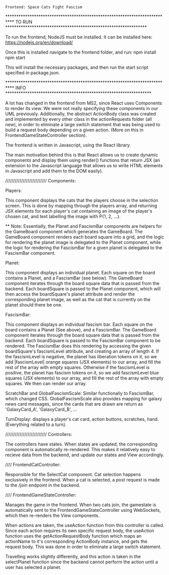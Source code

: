                                                                             Frontend: Space Cats Fight Fascism


***************************************************************************              TO RUN              ****************************************************************

To run the frontend, NodeJS must be installed. It can be installed here: https://nodejs.org/en/download/

Once this is installed navigate to the frontend folder, and run:
                                                                npm install
                                                                npm start

This will install the necessary packages, and then run the start script specified in package.json. 


***************************************************************************             INFO                 ******************************************************************

A lot has changed in the frontend from MS2, since React uses Components to render its view. We were not really specifying these components in our UML previously. Additionally, the abstract ActionBody class was created and implemented by every other class in the actionRequests folder (all new), in order to eliminate a large switch statement that was being used to build a request body depending on a given action. (More on this in FrontendGameStateController section).

The frontend is written in Javascript, using the React library. 

The main motivation behind this is that React allows us to create dynamic components and display them using render() functions that return JSX (an extension to the Javascript language that allows us to write HTML elements in Javascript and add them to the DOM easily).

////////////////////////// Components:


Players: 

This component displays the cats that the players choose in the selection screen. This is done by mapping through the players array, and returning JSX elements for each player's cat containing an image of the player's chosen cat, and text labelling the image with P{1, 2, ...}.


** Note: Essentially, the Planet and FascismBar components are helpers for the GameBoard component which generates the GameBoard. The GameBoard component renders each board square into a grid, and the logic for rendering the planet image is delegated to the Planet component, while the logic for rendering the FascismBar for a given planet is delegated to the FascismBar component. 

Planet:

This component displays an individual planet. Each square on the board contains a Planet, and a FascismBar (see below). The GameBoard component iterates through the board square data that is passed from the backend. Each boardSquare is passed to the Planet component, which will then access the boardSquare's planet attribute and render the corresponding planet image, as well as the cat that is currently on the planet should there be one.


FascismBar:

This component displays an individual fascism bar. Each square on the board contains a Planet (See above), and a FascismBar. The GameBoard component iterates through the board square data that is passed from the backend. Each boardSquare is passed to the FascismBar component to be rendered. The FascismBar does this rendering by accessing the given boardSquare's fascismLevel attribute, and creating an array of length 4. If the fascismLevel is negative, the planet has liberation tokens on it, so we add |fascismLevel| orange squares (JSX elements) to our array, and fill the rest of the array with empty squares. Otherwise if the fascismLevel is positive, the planet has fascism tokens on it, so we add fascismLevel blue squares (JSX elements) to our array, and fill the rest of the array with empty squares. We then can render our array.

ScratchBar and GlobalFascismScale: Similar functionaliy to FascismBar, which changed CSS. GlobalFascismScale also provides mapping for galaxy news card messages, since the cards that are drawn are return as 'GalaxyCard_A', 'GalaxyCard_B', ...


TurnDisplay: displays a player's cat card, action buttons, scratches, hand. (Everything related to a turn).

////////////////////////// Controllers:

The controllers have states. When states are updated, the corresponding component is automatically re-rendered. This makes it relatively easy to recieve data from the backend, and update our states and View accordingly.


//// FrontendCatController: 

Responsible for the SelectCat component. Cat selection happens exclusively in the frontend. When a cat is selected, a post request is made to the /join endpoint in the backend.


//// FrontendGameStateController:

Manages the game in the frontend. When two cats join, the gamestate is automatically sent to the FrontendGameStateController using WebSockets, which then re-renders the View components. 

When actions are taken, the useAction function from this controller is called. Since each action requires its own specific request body, the useAction function uses the getActionRequestBody function which maps an actionName to it's corresponding ActionBody instance, and gets the request body. This was done in order to eliminate a large switch statement.

Travelling works slightly differently, and this action is taken in the selectPlanet function since the backend cannot perform the action until a user has selected a planet.

